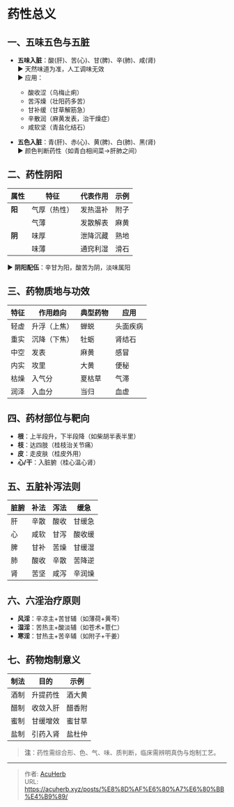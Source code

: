 # 药性总义


## 一、五味五色与五脏
- **五味入脏**：酸(肝)、苦(心)、甘(脾)、辛(肺)、咸(肾)  
  ▶ 天然味道为准，人工调味无效  
  ▶ 应用：  
  - 酸收涩（乌梅止痢）  
  - 苦泻燥（壮阳药多苦）  
  - 甘补缓（甘草解筋急）  
  - 辛散润（麻黄发表，治干燥症）  
  - 咸软坚（青盐化结石）

- **五色入脏**：青(肝)、赤(心)、黄(脾)、白(肺)、黑(肾)  
  ▶ 颜色判断药性（如青白相间菜→肝肺之间）

## 二、药性阴阳
| 属性 | 特征 | 代表作用 | 示例 |
|------|------|----------|------|
| **阳** | 气厚（热性） | 发热温补 | 附子 |
|       | 气薄 | 发散解表 | 麻黄 |
| **阴** | 味厚 | 泄降沉藏 | 熟地 |
|       | 味薄 | 通窍利湿 | 滑石 |

▶ **阴阳配伍**：辛甘为阳，酸苦为阴，淡味属阳

## 三、药物质地与功效
| 特征 | 作用趋向 | 典型药物 | 应用 |
|------|----------|----------|------|
| 轻虚 | 升浮（上焦） | 蝉蜕 | 头面疾病 |
| 重实 | 沉降（下焦） | 牡蛎 | 肾结石 |
| 中空 | 发表 | 麻黄 | 感冒 |
| 内实 | 攻里 | 大黄 | 便秘 |
| 枯燥 | 入气分 | 夏枯草 | 气滞 |
| 润泽 | 入血分 | 当归 | 血虚 |

## 四、药材部位与靶向
- **根**：上半段升，下半段降（如柴胡半表半里）
- **枝**：达四肢（桂枝治关节痛）
- **皮**：走皮肤（桂皮外用）
- **心/干**：入脏腑（桂心温心肾）

## 五、五脏补泻法则
| 脏腑 | 补法 | 泻法 | 缓急 |
|------|------|------|------|
| 肝 | 辛散 | 酸收 | 甘缓急 |
| 心 | 咸软 | 甘泻 | 酸收缓 |
| 脾 | 甘补 | 苦燥 | 甘缓湿 |
| 肺 | 酸收 | 辛散 | 苦降逆 |
| 肾 | 苦坚 | 咸泻 | 辛润燥 |

## 六、六淫治疗原则
- **风淫**：辛凉主+苦甘辅（如薄荷+黄芩）
- **湿淫**：苦热主+酸淡辅（如苍术+薏仁）
- **寒淫**：甘热主+苦辛辅（如附子+干姜）

## 七、药物炮制意义
| 制法 | 目的 | 示例 |
|------|------|------|
| 酒制 | 升提药性 | 酒大黄 |
| 醋制 | 收敛入肝 | 醋香附 |
| 蜜制 | 甘缓增效 | 蜜甘草 |
| 盐制 | 引药入肾 | 盐杜仲 |

> **注**：药性需综合形、色、气、味、质判断，临床需辨明真伪与炮制工艺。

---

> 作者: [AcuHerb](https://acuherb.xyz)  
> URL: https://acuherb.xyz/posts/%E8%8D%AF%E6%80%A7%E6%80%BB%E4%B9%89/  

